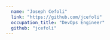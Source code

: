 ```yaml
---
  name: "Joseph Cefoli"
  link: "https://github.com/jcefoli"
  occupation_title: "DevOps Engineer"
  github: "jcefoli"
---
```

